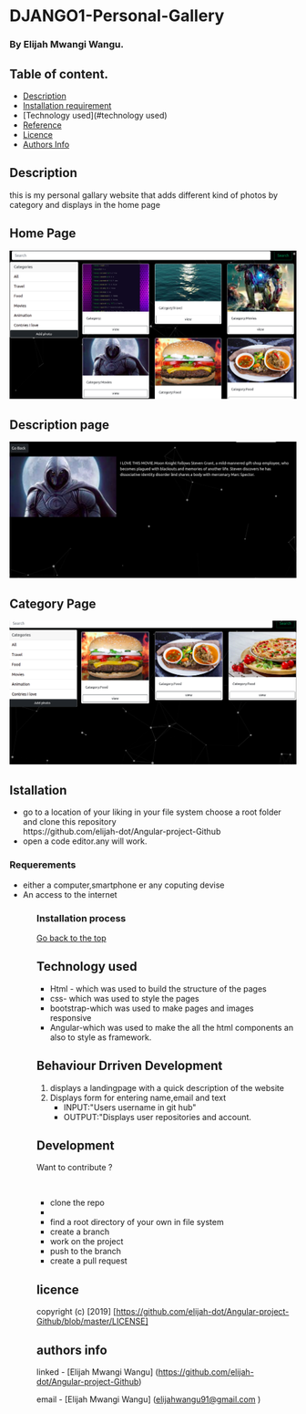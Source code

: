 # DJANGO1-Personal-Gallery

### By Elijah Mwangi Wangu.


## Table of content.

- [Description](#description)
- [Installation requirement](#installation)
- [Technology used](#technology used)
- [Reference](#reference)
- [Licence](#licence)
- [Authors Info](#author-info)

## Description

<p>this is my personal gallary website that adds different kind of photos by category and displays in the home page</p>

## Home Page

![project101!](./photoshare/static/pics/gallaryss.png)


## Description page


![project101!](./photoshare/static/pics/gallaryss2.png)

## Category Page


![project101!](./photoshare/static/pics/gallaryss3.png)

## Istallation

<ul>
   <li>go to a location of your liking in your file system choose a root folder and clone this repository <br>
   https://github.com/elijah-dot/Angular-project-Github
   </li>
   <li>open a code editor.any will work.</li>
</ul>
 
### Requerements
<ul>
<li>either a computer,smartphone er any coputing devise</li>
<li>An access to the internet</li>
<ul>

### Installation process

[Go back to the top](#LIONGIT)

## Technology used

<ul> 
<li>Html - which was used to build the structure of the pages</li>
<li>css- which was used to style the pages </li>
<li>bootstrap-which was used to make pages and images responsive</li>
<li>Angular-which was used to make the all the html components an also to style as framework.</li>

</ul>

## Behaviour Drriven Development

<ol>
<li>displays a landingpage with a quick description of the website </li>
<li>Displays form for entering name,email and text <ul>
<li>INPUT:"Users username in git hub"</li>

<li>OUTPUT:"Displays user repositories and account.</li>

</ul> </li>
</ol>

## Development

<p>Want to contribute ?</p><br>
<ul>
  <li>clone the repo<li>
  <li>find a root directory of your own in file system</li>
  <li>create a branch</li>
  <li>work on the project</li>
  <li>push to the branch</li>
  <li>create a pull request</li>
</ul>

## licence

copyright (c) [2019] [https://github.com/elijah-dot/Angular-project-Github/blob/master/LICENSE]

## authors info

linked - [Elijah Mwangi Wangu]
(https://github.com/elijah-dot/Angular-project-Github)

email - [Elijah Mwangi Wangu]
(elijahwangu91@gmail.com
)